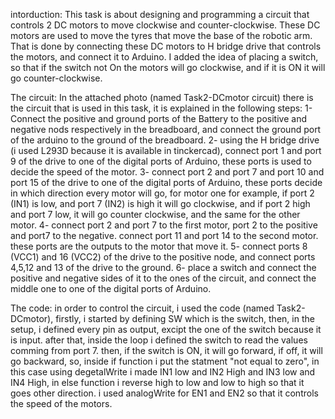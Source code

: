 intorduction:
This task is about designing and programming a circuit that controls 2 DC motors to move clockwise and counter-clockwise. These DC motors are used to move the tyres that move the base of the robotic arm. That is done by connecting these DC motors to H bridge drive that controls the motors, and connect it to Arduino. I added the idea of placing a switch, so that if the switch not On the motors will go clockwise, and if it is ON it will go counter-clockwise.

The circuit:
In the attached photo (named Task2-DCmotor circuit) there is the circuit that is used in this task, it is explained in the following steps:
  1- Connect the positive and ground ports of the Battery to the positive and negative nods respectively in the breadboard, and connect the ground port of the arduino to the         ground of the breadboard.
  2- using the H bridge drive (i used L293D because it is available in tinckercad), connect port 1 and port 9 of the drive to one of the digital ports of Arduino, these ports is     used to decide the speed of the motor.
  3- connect port 2 and port 7 and port 10 and port 15 of the drive to one of the digital ports of Arduino, these ports decide in which direction every motor will go, for motor     one for example, if port 2 (IN1) is low, and port 7 (IN2) is high it will go clockwise, and if port 2 high and port 7 low, it will go counter clockwise, and the same for the       other motor.
  4- connect port 2 and port 7 to the first motor, port 2 to the positive and port7 to the negative. connect port 11 and port 14 to the second motor. these ports are the outputs     to the motor that move it.
  5- connect ports 8 (VCC1) and 16 (VCC2) of the drive to the positive node, and connect ports 4,5,12 and 13 of the drive to the ground.
  6- place a switch and connect the positive and negative sides of it to the ones of the circuit, and connect the middle one to one of the digital ports of Arduino.
  
The code:
in order to control the circuit, i used the code (named Task2-DCmotor), firstly, i started by defining SW which is the switch, then, in the setup, i defined every pin as output, excipt the one of the switch because it is input. after that, inside the loop i defined the switch to read the values comming from port 7. then, if the switch is ON, it will go forward, if off, it will go backward, so, inside if function i put the statment "not equal to zero", in this case using degetalWrite i made IN1 low and IN2 High and IN3 low and IN4 High, in else function i reverse high to low and low to high so that it goes other direction. i used analogWrite for EN1 and EN2 so that it controls the speed of the motors.
